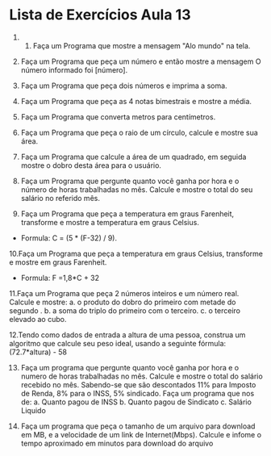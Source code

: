# Lista de Exercícios Aula 13

1. 1. Faça um Programa que mostre a mensagem "Alo mundo" na tela.

2. Faça um Programa que peça um número e então mostre a mensagem O número informado foi [número].

3. Faça um Programa que peça dois números e imprima a soma.

4. Faça um Programa que peça as 4 notas bimestrais e mostre a média.

5. Faça um Programa que converta metros para centímetros.

6. Faça um Programa que peça o raio de um círculo, calcule e mostre sua área.

7. Faça um Programa que calcule a área de um quadrado, em seguida mostre o dobro desta área para o usuário.

8. Faça um Programa que pergunte quanto você ganha por hora e o número de horas trabalhadas no mês. Calcule e mostre o total do seu salário no referido mês.

9. Faça um Programa que peça a temperatura em graus Farenheit, transforme e mostre a temperatura em graus Celsius.
  - Formula: C = (5 * (F-32) / 9).

10.Faça um Programa que peça a temperatura em graus Celsius, transforme e mostre em graus Farenheit.
  - Formula: F =1,8*C + 32
 
11.Faça um Programa que peça 2 números inteiros e um número real. Calcule e mostre:
  a. o produto do dobro do primeiro com metade do segundo .
  b. a soma do triplo do primeiro com o terceiro.
  c. o terceiro elevado ao cubo.

12.Tendo como dados de entrada a altura de uma pessoa, construa um algoritmo que calcule seu peso ideal, usando a seguinte fórmula: (72.7*altura) - 58

13. Faça um programa que pergunte  quanto você ganha por hora e o numero de horas trabalhadas no mês. Calcule e mostre o total do salário recebido no mês. Sabendo-se que são descontados 11% para Imposto de Renda, 8% para o INSS, 5% sindicado. Faça um programa que nos de:
  a. Quanto pagou de INSS
  b. Quanto pagou de Sindicato
  c. Salário Liquido


14. Faça um programa que peça o tamanho de um arquivo para download em MB, e a velocidade de um link de Internet(Mbps). Calcule e infome o tempo aproximado em minutos para download do arquivo 
